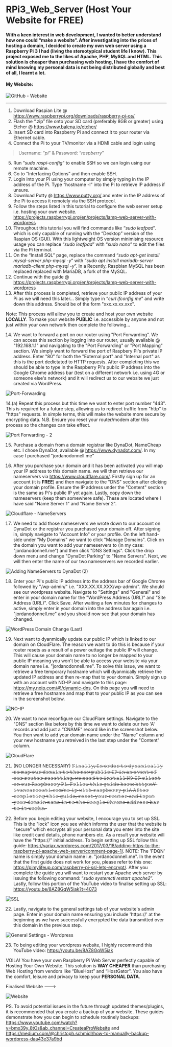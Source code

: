 # RPi3_Web_Server (Host Your Website for FREE)

#### With a keen interest in web development, I wanted to better understand how one could “make a website”. After investigating into the prices of hosting a domain, I decided to create my own web server using a Raspberry Pi 3 I had (living the stereotypical student life I know). This project exposed me to the likes of Apache, PHP, MySQL and HTML. This solution is cheaper than purchasing web hosting, I have the comfort of mind knowing my personal data is not being distributed globally and best of all, I learnt a lot. 

#### My Website: 

![GitHub - Website](https://user-images.githubusercontent.com/36043248/87041048-8c15c880-c1e9-11ea-8927-57134afa0477.PNG)

-------------------------------------------------------------------------------------------------------------------------------

1. Download Raspian Lite @ https://www.raspberrypi.org/downloads/raspberry-pi-os/
2. Flash the “.zip” file onto your SD card (preferably 8GB or greater) using Etcher @ https://www.balena.io/etcher/
3. Insert SD card into Raspberry Pi and connect it to your router via Ethernet cable.
4. Connect the Pi to your TV/monitor via a HDMI cable and login using 
>Username: “*pi*” & 
>Password: “*raspberry*”
5. Run “*sudo raspi-config*” to enable SSH so we can login using our remote machine.
6. Go to “Interfacing Options” and then enable SSH.
7. Login into your Pi using your computer by simply typing in the IP address of the Pi. Type “hostname -l” into the Pi to retrieve IP address if unsure.
8. Download Putty @ https://www.putty.org/ and enter in the IP address of the Pi to access it remotely via the SSH protocol.
9. Follow the steps listed in this tutorial to configure the web server setup i.e. hosting your own website. https://projects.raspberrypi.org/en/projects/lamp-web-server-with-wordpress
10. Throughout this tutorial you will find commands like “*sudo leafpad*”. which is only capable of running with the “Desktop” version of the Raspian OS (GUI). With this lightweight OS version minimising resource usage you can replace “*sudo leafpad*” with “*sudo nano*” to edit the files via the Pi terminal.
11. On the “Install SQL” page, replace the command “*sudo apt-get install mysql-server php-mysql -y*” with “*sudo apt install mariadb-server mariadb-client php-mysql -y*”. In a Recently, Raspbian MySQL has been replaced replaced with MariaDB, a fork of the MySQL. 
12. Continue with the guide @ https://projects.raspberrypi.org/en/projects/lamp-web-server-with-wordpress
13. After this process is completed, retrieve your public IP address of your Pi as we will need this later... Simply type in “*curl ifconfig.me*” and write down this address. Should be of the form "xxx.xx.xx.xxx". 

Note: This process will allow you to create and host your own website **LOCALLY**. To make your website **PUBLIC** i.e. accessible by anyone and not just within your own network then complete the following...

14. We want to forward a port on our router using "Port Forwarding". We can access this section by logging into our router, usually available @ "192.168.1.1" and navigating to the "Port Forwarding" or "Port Mapping" section. We simply want to forward the port of Raspbery Pi's private IP address. Enter "80" for both the "External port" and "Internal port" as this is the port dedictated to HTTP requests. After completing this we should be able to type in the Raspberry Pi's public IP address into the Google Chrome address bar (test on a different network i.e. using 4G or someone else's network) and it will redirect us to our website we just created via WordPress. 

![Port-Forwarding](https://user-images.githubusercontent.com/36043248/87045938-62ac6b00-c1f0-11ea-8148-92f37c479fbc.PNG)

14.(a) Repeat this process but this time we want to enter port number "443". This is required for a future step, allowing us to redirect traffic from "http" to "https" requests. In simple terms, this will make the website more secure by encrypting data. N.B. Ensure you reset your router/modem after this process so the changes can take effect.

![Port Forwarding - 2](https://user-images.githubusercontent.com/36043248/104127868-716d0980-535c-11eb-8494-2bf5bf484b7f.PNG)

15. Purchase a domain from a domain registrar like DynaDot, NameCheap etc. I chose DynaDot, available @ https://www.dynadot.com/. In my case I purchased "jordanodonnell.me"

16. After you purchase your domain and it has been activated you will map your IP address to this domain name. we will then retrieve our nameservers via https://www.cloudflare.com/. Firstly sign up for an account (it is **FREE**) and then navigate to the "DNS" section after clicking your domain profile. Ensure the IP address under the "Content" section is the same as Pi's public IP yet again. Lastly, copy down the nameservers (keep them somewhere safe). These are located where I have said "Name Server 1" and "Name Server 2".

![Cloudflare - NameServers](https://user-images.githubusercontent.com/36043248/87045160-773c3380-c1ef-11ea-96c2-093ca65a9cda.PNG)

17. We need to add those nameservers we wrote down to our account on DynaDot or the registrar you purchased your domain off. After signing in, simply navigate to "Account Info" or your profile. On the left hand-side under "My Domains" we want to click "Manage Domains". Click on the domain you want to add your nameservers to (in my case: "jordanodonnell.me") and then click "DNS Settings". Click the drop down menu and change "DynaDot Parking" to "Name Servers". Next, we will then enter the name of our two nameservers we recorded earlier.

![Adding NameServers to DynaDot (2)](https://user-images.githubusercontent.com/36043248/87045208-858a4f80-c1ef-11ea-8a70-d6f89c928592.PNG)

18. Enter your Pi's public IP address into the address bar of Google Chrome followed by "/wp-admin/" i.e. "XXX.XX.XX.XXX/wp-admin/". We should see our wordpress website. Navigate to "Settings" and "General" and enter in your domain name for the "WordPress Address (URL)" and "Site Address (URL)". Click Save. After waiting a few minutes for changes to active, simply enter in your domain into the address bar again i.e. "jordanodonnell.me" and you should now see that your domain has changed.

![WordPress Domain Change (Last)](https://user-images.githubusercontent.com/36043248/87045253-96d35c00-c1ef-11ea-8d43-54f08f23afd3.PNG)

19. Next want to dyanmically update our public IP which is linked to our domain on CloudFlare. The reason we want to do this is because if your router resets as a result of a power outtage the public IP will change. This will cause your domain name to no longer be mapped to your public IP meaning you won't be able to access your website via your domain name i.e. "jordanodonnell.me". To solve this issue, we want to retrieve a free temporary hostname which will dyanmically retrieve the updated IP address and then re-map that to your domain. Simply sign up with an account with NO-IP and navigate to this page: https://my.noip.com/#!/dynamic-dns. On this page you will need to retrieve a free hostname and map that to your public IP as you can see in the screenshot below. 

![NO-IP](https://user-images.githubusercontent.com/36043248/87309126-15900800-c514-11ea-887f-4b12ff6c26c8.PNG)

20. We want to now reconfigure our CloudFlare settings. Navigate to the "DNS" section like before by this time we want to delete our two 'A' records and add just a "CNAME" record like in the screenshot below. You then want to add your domain name under the "Name" column and your new hostname you retreived in the last step under the "Content" column.

![CloudFlare](https://user-images.githubusercontent.com/36043248/87309439-8505f780-c514-11ea-881a-e61391a2f928.PNG)

21. (NO LONGER NECESSARY) 𝙵̶̶̶𝚒̶̶̶𝚗̶̶̶𝚊̶̶̶𝚕̶̶̶𝚕̶̶̶𝚢̶̶̶,̶̶̶ ̶̶̶𝙸̶̶̶𝚗̶̶̶ ̶̶̶𝚘̶̶̶𝚛̶̶̶𝚍̶̶̶𝚎̶̶̶𝚛̶̶̶ ̶̶̶𝚝̶̶̶𝚘̶̶̶ ̶̶̶𝚍̶̶̶𝚢̶̶̶𝚗̶̶̶𝚊̶̶̶𝚖̶̶̶𝚒̶̶̶𝚌̶̶̶𝚊̶̶̶𝚕̶̶̶𝚕̶̶̶𝚢̶̶̶ ̶̶̶𝚛̶̶̶𝚎̶̶̶-̶̶̶𝚖̶̶̶𝚊̶̶̶𝚙̶̶̶ ̶̶̶𝚘̶̶̶𝚞̶̶̶𝚛̶̶̶ ̶̶̶𝚍̶̶̶𝚘̶̶̶𝚖̶̶̶𝚊̶̶̶𝚒̶̶̶𝚗̶̶̶ ̶̶̶𝚝̶̶̶𝚘̶̶̶ ̶̶̶𝚝̶̶̶𝚑̶̶̶𝚎̶̶̶ ̶̶̶𝚗̶̶̶𝚎̶̶̶𝚠̶̶̶ ̶̶̶𝚙̶̶̶𝚞̶̶̶𝚋̶̶̶𝚕̶̶̶𝚒̶̶̶𝚌̶̶̶ ̶̶̶𝙸̶̶̶𝙿̶̶̶ ̶̶̶𝚒̶̶̶𝚗̶̶̶ ̶̶̶𝚊̶̶̶𝚗̶̶̶ ̶̶̶𝚎̶̶̶𝚟̶̶̶𝚎̶̶̶𝚗̶̶̶𝚝̶̶̶ ̶̶̶𝚘̶̶̶𝚏̶̶̶ ̶̶̶𝚘̶̶̶𝚞̶̶̶𝚛̶̶̶ ̶̶̶𝚛̶̶̶𝚘̶̶̶𝚞̶̶̶𝚝̶̶̶𝚎̶̶̶𝚛̶̶̶ ̶̶̶𝚛̶̶̶𝚎̶̶̶𝚜̶̶̶𝚎̶̶̶𝚝̶̶̶𝚝̶̶̶𝚒̶̶̶𝚗̶̶̶𝚐̶̶̶,̶̶̶ ̶̶̶𝚠̶̶̶𝚎̶̶̶ ̶̶̶𝚗̶̶̶𝚎̶̶̶𝚎̶̶̶𝚍̶̶̶ ̶̶̶𝚝̶̶̶𝚘̶̶̶ ̶̶̶𝚒̶̶̶𝚗̶̶̶𝚜̶̶̶𝚝̶̶̶𝚊̶̶̶𝚕̶̶̶𝚕̶̶̶ ̶̶̶𝙽̶̶̶𝙾̶̶̶-̶̶̶𝙸̶̶̶𝙿̶̶̶ ̶̶̶𝚌̶̶̶𝚕̶̶̶𝚒̶̶̶𝚎̶̶̶𝚗̶̶̶𝚝̶̶̶ ̶̶̶𝚘̶̶̶𝚗̶̶̶ ̶̶̶𝚘̶̶̶𝚞̶̶̶𝚛̶̶̶ ̶̶̶𝚁̶̶̶𝚊̶̶̶𝚜̶̶̶𝚙̶̶̶𝚋̶̶̶𝚎̶̶̶𝚛̶̶̶𝚛̶̶̶𝚢̶̶̶ ̶̶̶𝙿̶̶̶𝚒̶̶̶.̶̶̶ ̶̶̶𝙵̶̶̶𝚘̶̶̶𝚕̶̶̶𝚕̶̶̶𝚘̶̶̶𝚠̶̶̶ ̶̶̶𝚝̶̶̶𝚑̶̶̶𝚒̶̶̶𝚜̶̶̶ ̶̶̶𝚐̶̶̶𝚞̶̶̶𝚒̶̶̶𝚍̶̶̶𝚎̶̶̶ ̶̶̶𝚑̶̶̶𝚎̶̶̶𝚛̶̶̶𝚎̶̶̶:̶̶̶ ̶̶̶𝚑̶̶̶𝚝̶̶̶𝚝̶̶̶𝚙̶̶̶𝚜̶̶̶:̶̶̶/̶̶̶/̶̶̶𝚒̶̶̶𝚟̶̶̶𝚊̶̶̶𝚗̶̶̶𝚌̶̶̶𝚊̶̶̶𝚛̶̶̶𝚘̶̶̶𝚜̶̶̶𝚊̶̶̶𝚝̶̶̶𝚒̶̶̶.̶̶̶𝚌̶̶̶𝚘̶̶̶𝚖̶̶̶/̶̶̶𝚗̶̶̶𝚘̶̶̶-̶̶̶𝚒̶̶̶𝚙̶̶̶-̶̶̶𝚠̶̶̶𝚒̶̶̶𝚝̶̶̶𝚑̶̶̶-̶̶̶𝚛̶̶̶𝚊̶̶̶𝚜̶̶̶𝚙̶̶̶𝚋̶̶̶𝚎̶̶̶𝚛̶̶̶𝚛̶̶̶𝚢̶̶̶-̶̶̶𝚙̶̶̶𝚒̶̶̶/̶̶̶.̶̶̶ ̶̶̶𝙰̶̶̶𝚏̶̶̶𝚝̶̶̶𝚎̶̶̶𝚛̶̶̶ ̶̶̶𝚌̶̶̶𝚘̶̶̶𝚖̶̶̶𝚙̶̶̶𝚕̶̶̶𝚎̶̶̶𝚝̶̶̶𝚒̶̶̶𝚗̶̶̶𝚐̶̶̶ ̶̶̶𝚝̶̶̶𝚑̶̶̶𝚒̶̶̶𝚜̶̶̶ ̶̶̶𝚐̶̶̶𝚞̶̶̶𝚒̶̶̶𝚍̶̶̶𝚎̶̶̶,̶̶̶ ̶̶̶𝚛̶̶̶𝚎̶̶̶𝚜̶̶̶𝚎̶̶̶𝚝̶̶̶ ̶̶̶𝚢̶̶̶𝚘̶̶̶𝚞̶̶̶𝚛̶̶̶ ̶̶̶𝚛̶̶̶𝚘̶̶̶𝚞̶̶̶𝚝̶̶̶𝚎̶̶̶𝚛̶̶̶ ̶̶̶𝚊̶̶̶𝚗̶̶̶𝚍̶̶̶ ̶̶̶𝚒̶̶̶𝚗̶̶̶𝚙̶̶̶𝚞̶̶̶𝚝̶̶̶ ̶̶̶𝚢̶̶̶𝚘̶̶̶𝚞̶̶̶𝚛̶̶̶ ̶̶̶𝚍̶̶̶𝚘̶̶̶𝚖̶̶̶𝚊̶̶̶𝚒̶̶̶𝚗̶̶̶ ̶̶̶𝚗̶̶̶𝚊̶̶̶𝚖̶̶̶𝚎̶̶̶ ̶̶̶𝚒̶̶̶𝚗̶̶̶ ̶̶̶𝚝̶̶̶𝚘̶̶̶ ̶̶̶𝚝̶̶̶𝚑̶̶̶𝚎̶̶̶ ̶̶̶𝙶̶̶̶𝚘̶̶̶𝚘̶̶̶𝚐̶̶̶𝚕̶̶̶𝚎̶̶̶ ̶̶̶𝙲̶̶̶𝚑̶̶̶𝚛̶̶̶𝚘̶̶̶𝚖̶̶̶𝚎̶̶̶ ̶̶̶𝚊̶̶̶𝚍̶̶̶𝚍̶̶̶𝚛̶̶̶𝚎̶̶̶𝚜̶̶̶𝚜̶̶̶ ̶̶̶𝚋̶̶̶𝚊̶̶̶𝚛̶̶̶ ̶̶̶𝚝̶̶̶𝚘̶̶̶ ̶̶̶𝚒̶̶̶𝚝̶̶̶ ̶̶̶𝚠̶̶̶𝚘̶̶̶𝚛̶̶̶𝚔̶̶̶𝚜̶̶̶.̶̶̶

21. Before you begin editing your website, I encourage you to set up SSL. This is the "lock" icon you see which informs the user that the website is "secure" which encrypts all your personal data you enter into the site like credit card details, phone numbers etc. As a result your website will have the "https://" initial address. To begin setting up SSL follow this guide: https://variax.wordpress.com/2017/03/18/adding-https-to-the-raspberry-pi-apache-web-server/comment-page-1/. NOTE: The 'FDQN' name is simply your domain name i.e. "jordanodonnell.me". In the event that the first guide does not work for you, please refer to this one: https://pimylifeup.com/raspberry-pi-ssl-lets-encrypt/. After you complete the guide you will want to restart your Apache web server by issuing the following command: “*sudo systemctl restart apache2*”. Lastly, follow this portion of the YouTube video to finalise setting up SSL: https://youtu.be/8AZ8GqW5iak?t=4073

![SSL](https://user-images.githubusercontent.com/36043248/87311151-c7c8cf00-c516-11ea-93fd-971c7f727360.PNG)

22. Lastly, navigate to the general settings tab of your website's admin page. Enter in your domain name ensuring you include 'https://' at the beginning as we have successfully encrypted the data transmitted over this domain in the previous step. 

![General Settings - Wordpress](https://user-images.githubusercontent.com/36043248/104128776-5d77d680-5361-11eb-9639-7a6dafeb788d.PNG)

23. To being editing your wordpress website, I highly recommend this YouTube video: https://youtu.be/8AZ8GqW5iak

VOILA! You have your own Raspberry Pi Web Server perfectly capable of Hosting Your Own Website. This solution is **WAY CHEAPER** than purchasing Web Hosting from vendors like “BlueHost” and “HostGator”. You also have the comfort, leisure and privacy to keep your **PERSONAL DATA**. 

Finalised Website --->

![Website](https://user-images.githubusercontent.com/36043248/87189430-894dcd00-c2e8-11ea-93b2-58587690324d.PNG)

PS. To avoid potential issues in the future through updated themes/plugins, it is recommended that you create a backup of your website. These guides demonstrate how you can begin to schedule routinely backups: https://www.youtube.com/watch?v=bmx39y_8tOs&ab_channel=CreateaProWebsite and https://medium.com/@christoph.schmidl/how-to-manually-backup-wordpress-daa43e37a9bd


